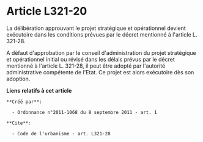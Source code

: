 # Article L321-20

La délibération approuvant le projet stratégique et opérationnel devient exécutoire dans les conditions prévues par le décret
mentionné à l'article L. 321-28. 

A défaut d'approbation par le conseil d'administration du projet stratégique et opérationnel initial ou révisé dans les
délais prévus par le décret mentionné à l'article L. 321-28, il peut être adopté par l'autorité administrative compétente de
l'Etat. Ce projet est alors exécutoire dès son adoption.

**Liens relatifs à cet article**

	**Créé par**:

	  - Ordonnance n°2011-1068 du 8 septembre 2011 - art. 1

	**Cite**:

	  - Code de l'urbanisme - art. L321-28

